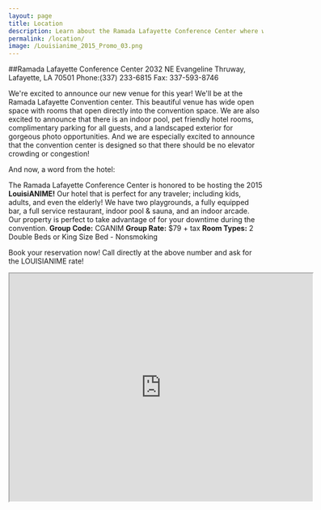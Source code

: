 ```yaml
---
layout: page
title: Location
description: Learn about the Ramada Lafayette Conference Center where we are hosting LouisiANIME 2015. We think you'll love the time you'll have here.
permalink: /location/
image: /Louisianime_2015_Promo_03.png
---
```




##Ramada Lafayette Conference Center
2032 NE Evangeline Thruway, Lafayette, LA 70501
Phone:(337) 233-6815 Fax: 337-593-8746


We're excited to announce our new venue for this year! We'll be at the Ramada Lafayette Convention center. This beautiful venue has wide open space with rooms that open directly into the convention space. We are also excited to announce that there is an indoor pool, pet friendly hotel rooms, complimentary parking for all guests, and a landscaped exterior for gorgeous photo opportunities. And we are especially excited to announce that the convention center is designed so that there should be no elevator crowding or congestion!

And now, a word from the hotel:

The Ramada Lafayette Conference Center is honored to be hosting the 2015 __LouisiANIME!__ Our hotel that is perfect for any traveler; including kids, adults, and even the elderly! We have two playgrounds, a fully equipped bar, a full service restaurant, indoor pool & sauna, and an indoor arcade. Our property is perfect to take advantage of for your downtime during the convention.
__Group Code:__ CGANIM  __Group Rate:__ $79 + tax  __Room Types:__ 2 Double Beds or King Size Bed - Nonsmoking
 
Book your reservation now!
Call directly at the above number and ask for the LOUISIANIME rate!

<iframe
  width="600"
  height="450"
  frameborder="1px" style="border-color:white;"
  src="https://www.google.com/maps/embed/v1/place?key=AIzaSyBAKeAQ4Taz68kEvHIqwilpu0XanNXhDZM&q=Ramada+Lafayette+Conference+Center">
</iframe>